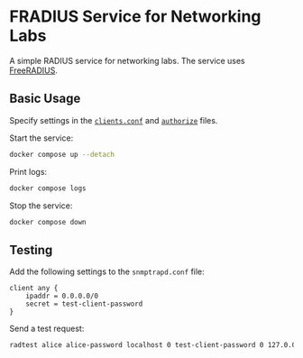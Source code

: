 FRADIUS Service for Networking Labs
===================================

A simple RADIUS service for networking labs. The service uses [FreeRADIUS][FreeRADIUS].

[FreeRADIUS]: https://freeradius.org/documentation/

Basic Usage
-----------

Specify settings in the [`clients.conf`][ClientsManual] and
[`authorize`][UsersManual] files.

[ClientsManual]: https://freeradius.org/radiusd/man/clients.conf.html
[UsersManual]: https://freeradius.org/radiusd/man/users.html

Start the service:

```sh
docker compose up --detach
```

Print logs:

```sh
docker compose logs
```

Stop the service:

```sh
docker compose down
```

Testing
-------

Add the following settings to the `snmptrapd.conf` file:

```
client any {
    ipaddr = 0.0.0.0/0
    secret = test-client-password
}
```

Send a test request:

```sh
radtest alice alice-password localhost 0 test-client-password 0 127.0.0.1
```
